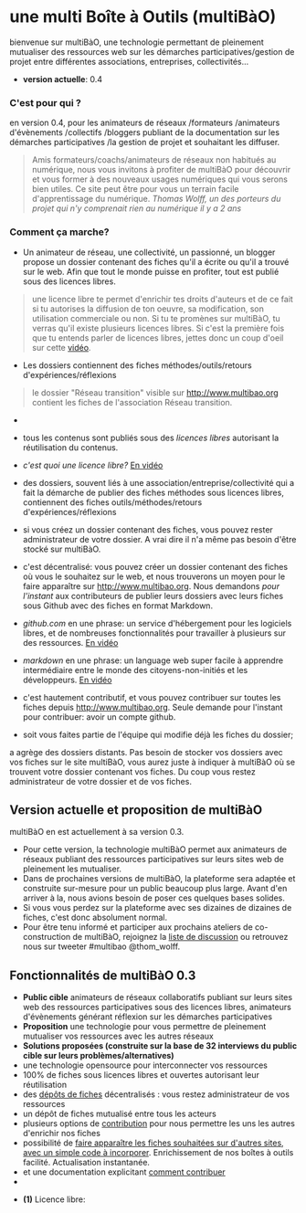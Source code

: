 # une multi Boîte à Outils (multiBàO)

bienvenue sur multiBàO, une technologie permettant de pleinement mutualiser des ressources web sur les démarches participatives/gestion de projet entre différentes associations, entreprises, collectivités...

* **version actuelle**: 0.4

### C'est pour qui ?

en version 0.4, pour les animateurs de réseaux /formateurs /animateurs d'évènements /collectifs /bloggers publiant de la documentation sur les démarches participatives /la gestion de projet et souhaitant les diffuser. 

> Amis formateurs/coachs/animateurs de réseaux non habitués au numérique, nous vous invitons à profiter de multiBàO pour découvrir et vous former à des nouveaux usages numériques qui vous serons bien utiles. Ce site peut être pour vous un terrain facile d'apprentissage du numérique. *Thomas Wolff, un des porteurs du projet qui n'y comprenait rien au numérique il y a 2 ans* 

### Comment ça marche?

* Un animateur de réseau, une collectivité, un passionné, un blogger propose un dossier contenant des fiches qu'il a écrite ou qu'il a trouvé sur le web. Afin que tout le monde puisse en profiter, tout est publié sous des licences libres. 

> une licence libre te permet d'enrichir tes droits d'auteurs et de ce fait si tu autorises la diffusion de ton oeuvre, sa modification, son utilisation commerciale ou non. Si tu te promènes sur multiBàO, tu verras qu'il existe plusieurs licences libres. Si c'est la première fois que tu entends parler de licences libres, jettes donc un coup d'oeil sur cette [vidéo](https://www.youtube.com/watch?v=R-mJE1w6zwU). 

* Les dossiers contiennent des fiches méthodes/outils/retours d'expériences/réflexions

> le dossier "Réseau transition" visible sur http://www.multibao.org contient les fiches de l'association Réseau transition.

* 

* tous les contenus sont publiés sous des *licences libres* autorisant la réutilisation du contenus.
 * *c'est quoi une licence libre?* [En vidéo](#note)
* des dossiers, souvent liés à une association/entreprise/collectivité qui a fait la démarche de publier des fiches méthodes sous licences libres, contiennent des fiches outils/méthodes/retours d'expériences/réflexions
* si vous créez un dossier contenant des fiches, vous pouvez rester administrateur de votre dossier. A vrai dire il n'a même pas besoin d'être stocké sur multiBàO.
 * c'est décentralisé: vous pouvez créer un dossier contenant des fiches où vous le souhaitez sur le web, et nous trouverons un moyen pour le faire apparaître sur http://www.multibao.org. Nous demandons *pour l'instant* aux contributeurs de publier leurs dossiers avec leurs fiches sous Github avec des fiches en format Markdown.
  * *github.com*  en une phrase: un service d'hébergement pour les logiciels libres, et de nombreuses fonctionnalités pour travailler à plusieurs sur des ressources. [En vidéo](#note)
  * *markdown* en une phrase: un language web super facile à apprendre intermédiaire entre le monde des citoyens-non-initiés et les développeurs. [En vidéo](#note)
* c'est hautement contributif, et vous pouvez contribuer sur toutes les fiches depuis http://www.multibao.org. Seule demande pour l'instant pour contribuer: avoir un compte github. 
 * soit vous faites partie de l'équipe qui modifie déjà les fiches du dossier; 


a agrège des dossiers distants. Pas besoin de stocker vos dossiers avec vos fiches sur le site multiBàO, vous aurez juste à indiquer à multiBàO où se trouvent votre dossier contenant vos fiches. Du coup vous restez administrateur de votre dossier et de vos fiches. 

## Version actuelle et proposition de multiBàO

multiBàO en est actuellement à sa version 0.3. 
* Pour cette version, la technologie multiBàO permet aux animateurs de réseaux publiant des ressources participatives sur leurs sites web de pleinement les mutualiser.
* Dans de prochaines versions de multiBàO, la plateforme sera adaptée et construite sur-mesure pour un public beaucoup plus large. Avant d'en arriver à la, nous avions besoin de poser ces quelques bases solides. 
* Si vous vous perdez sur la plateforme avec ses dizaines de dizaines de fiches, c'est donc absolument normal. 
* Pour être tenu informé et participer aux prochains ateliers de co-construction de multiBàO, rejoignez la [liste de discussion]([http://lists.imaginationforpeople.org/cgi-bin/mailman/listinfo/multibao]) ou retrouvez nous sur tweeter #multibao @thom_wolff. 

## Fonctionnalités de multiBàO 0.3

* **Public cible** animateurs de réseaux collaboratifs publiant sur leurs sites web des ressources participatives sous des licences libres, animateurs d'évènements générant réflexion sur les démarches participatives
* **Proposition** une technologie pour vous permettre de pleinement mutualiser vos ressources avec les autres réseaux
* **Solutions proposées (construite sur la base de 32 interviews du public cible sur leurs problèmes/alternatives)**
 * une technologie opensource pour interconnecter vos ressources
 * 100% de fiches sous licences libres et ouvertes autorisant leur réutilisation
 * des [dépôts de fiches](https://github.com/multibao/contributions/blob/master/pages/documentation/creer_un_depot.md) décentralisés : vous restez administrateur de vos ressources
 * un dépôt de fiches mutualisé entre tous les acteurs
 * plusieurs options de [contribution](https://github.com/multibao/contributions/blob/master/pages/documentation/obtenir_donner_acces_contributeur.md) pour nous permettre les uns les autres d'enrichir nos fiches
 * possibilité de [faire apparaître les fiches souhaitées sur d'autres sites, avec un simple code à incorporer](https://github.com/multibao/contributions/blob/master/pages/documentation/faire_apparaitre_fiche_sur_mon_site.md). Enrichissement de nos boîtes à outils facilité. Actualisation instantanée. 
 * et une documentation explicitant [comment contribuer](http://www.multibao.org/pages/multibao/contributions/contribuer)
 * 
 
<a id="note">

* **(1)** Licence libre: 
